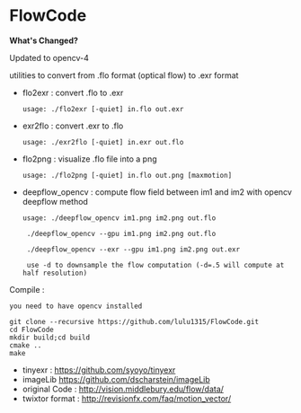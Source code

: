 # FlowCode

**What's Changed?**

Updated to opencv-4

utilities to convert from .flo format (optical flow) to .exr format

* flo2exr : convert .flo to .exr

    `usage: ./flo2exr [-quiet] in.flo out.exr`

* exr2flo : convert .exr to .flo

    `usage: ./exr2flo [-quiet] in.exr out.flo`
    
* flo2png : visualize .flo file into a png

    `usage: ./flo2png [-quiet] in.flo out.png [maxmotion]` 

* deepflow_opencv : compute flow field between im1 and im2 with opencv deepflow method

    `usage: ./deepflow_opencv im1.png im2.png out.flo` 
    
     ` ./deepflow_opencv --gpu im1.png im2.png out.flo` 
     
     ` ./deepflow_opencv --exr --gpu im1.png im2.png out.exr` 
     
     ` use -d to downsample the flow computation (-d=.5 will compute at half resolution)` 
        
Compile :

    you need to have opencv installed
    
    git clone --recursive https://github.com/lulu1315/FlowCode.git
    cd FlowCode
    mkdir build;cd build
    cmake ..
    make

* tinyexr : https://github.com/syoyo/tinyexr
* imageLib https://github.com/dscharstein/imageLib
* original Code : http://vision.middlebury.edu/flow/data/
* twixtor format : http://revisionfx.com/faq/motion_vector/


